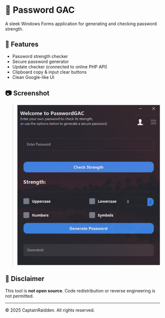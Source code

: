 # 🔐 Password GAC

A sleek Windows Forms application for generating and checking password strength.

## 🧰 Features

- Password strength checker
- Secure password generator
- Update checker (connected to online PHP API)
- Clipboard copy & input clear buttons
- Clean Google-like UI

## 📷 Screenshot

> ![PasswordGAC Screenshot](https://github.com/captainraidden/PasswordGAC/blob/main/Screenshot3.png?raw=true)

## 📝 Disclaimer

This tool is **not open source**. Code redistribution or reverse engineering is not permitted.

---

© 2025 CaptainRaidden. All rights reserved.
